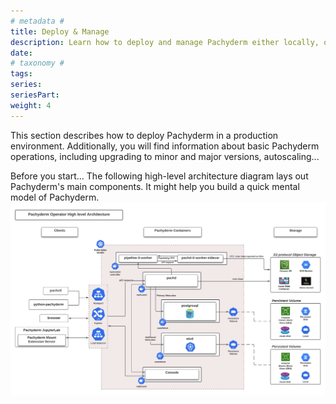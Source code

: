 ```yaml
---
# metadata # 
title: Deploy & Manage
description: Learn how to deploy and manage Pachyderm either locally, on-prem, or in the cloud.
date: 
# taxonomy #
tags: 
series:
seriesPart:
weight: 4
---
```


This section describes how to deploy Pachyderm in a production environment.
Additionally, you will find information about basic Pachyderm operations,
including upgrading to minor and major versions, autoscaling...

Before you start... The following high-level architecture diagram lays out Pachyderm's main components. It might help you build a quick mental model of Pachyderm.
![Operator High Level Arch](./images/arch_diagram_high_level.svg)
 